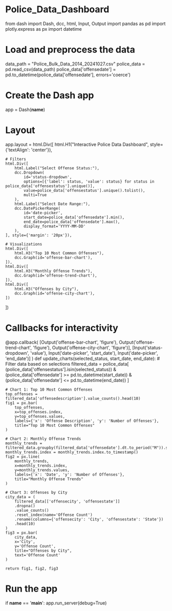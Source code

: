 # Police_Data_Dashboard
from dash import Dash, dcc, html, Input, Output
import pandas as pd
import plotly.express as px
import datetime

# Load and preprocess the data
data_path = "Police_Bulk_Data_2014_20241027.csv"
police_data = pd.read_csv(data_path)
police_data['offensedate'] = pd.to_datetime(police_data['offensedate'], errors='coerce')

# Create the Dash app
app = Dash(__name__)

# Layout
app.layout = html.Div([
    html.H1("Interactive Police Data Dashboard", style={'textAlign': 'center'}),

    # Filters
    html.Div([
        html.Label("Select Offense Status:"),
        dcc.Dropdown(
            id='status-dropdown',
            options=[{'label': status, 'value': status} for status in police_data['offensestatus'].unique()],
            value=police_data['offensestatus'].unique().tolist(),
            multi=True
        ),
        html.Label("Select Date Range:"),
        dcc.DatePickerRange(
            id='date-picker',
            start_date=police_data['offensedate'].min(),
            end_date=police_data['offensedate'].max(),
            display_format='YYYY-MM-DD'
        ),
    ], style={'margin': '20px'}),

    # Visualizations
    html.Div([
        html.H3("Top 10 Most Common Offenses"),
        dcc.Graph(id='offense-bar-chart'),
    ]),
    html.Div([
        html.H3("Monthly Offense Trends"),
        dcc.Graph(id='offense-trend-chart'),
    ]),
    html.Div([
        html.H3("Offenses by City"),
        dcc.Graph(id='offense-city-chart'),
    ])
])

# Callbacks for interactivity
@app.callback(
    [Output('offense-bar-chart', 'figure'),
     Output('offense-trend-chart', 'figure'),
     Output('offense-city-chart', 'figure')],
    [Input('status-dropdown', 'value'),
     Input('date-picker', 'start_date'),
     Input('date-picker', 'end_date')]
)
def update_charts(selected_status, start_date, end_date):
    # Filter data based on selections
    filtered_data = police_data[
        (police_data['offensestatus'].isin(selected_status)) &
        (police_data['offensedate'] >= pd.to_datetime(start_date)) &
        (police_data['offensedate'] <= pd.to_datetime(end_date))
    ]

    # Chart 1: Top 10 Most Common Offenses
    top_offenses = filtered_data['offensedescription'].value_counts().head(10)
    fig1 = px.bar(
        top_offenses,
        x=top_offenses.index,
        y=top_offenses.values,
        labels={'x': 'Offense Description', 'y': 'Number of Offenses'},
        title="Top 10 Most Common Offenses"
    )

    # Chart 2: Monthly Offense Trends
    monthly_trends = filtered_data.groupby(filtered_data['offensedate'].dt.to_period("M")).size()
    monthly_trends.index = monthly_trends.index.to_timestamp()
    fig2 = px.line(
        monthly_trends,
        x=monthly_trends.index,
        y=monthly_trends.values,
        labels={'x': 'Date', 'y': 'Number of Offenses'},
        title="Monthly Offense Trends"
    )

    # Chart 3: Offenses by City
    city_data = (
        filtered_data[['offensecity', 'offensestate']]
        .dropna()
        .value_counts()
        .reset_index(name='Offense Count')
        .rename(columns={'offensecity': 'City', 'offensestate': 'State'})
        .head(10)
    )
    fig3 = px.bar(
        city_data,
        x='City',
        y='Offense Count',
        title="Offenses by City",
        text='Offense Count'
    )

    return fig1, fig2, fig3

# Run the app
if __name__ == '__main__':
    app.run_server(debug=True)
